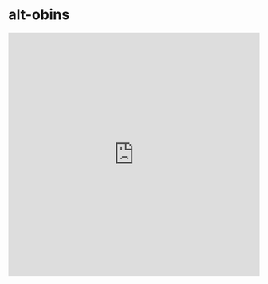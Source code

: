 # alt-obins

<div style="width:100%;height:0px;position:relative;padding-bottom:96.644%;"><iframe src="https://streamable.com/e/glcq9x?autoplay=1" frameborder="0" width="100%" height="100%" allowfullscreen allow="autoplay" style="width:100%;height:100%;position:absolute;left:0px;top:0px;overflow:hidden;"></iframe></div>